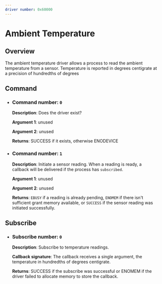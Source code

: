 ```yaml
---
driver number: 0x60000
---
```


# Ambient Temperature

## Overview

The ambient temperature driver allows a process to read the ambient temperature
from a sensor. Temperature is reported in degrees centigrate at a precision of
hundredths of degrees

## Command

  * ### Command number: `0`

    **Description**: Does the driver exist?

    **Argument 1**: unused

    **Argument 2**: unused

    **Returns**: SUCCESS if it exists, otherwise ENODEVICE

  * ### Command number: `1`

    **Description**: Initiate a sensor reading.  When a reading is ready, a
    callback will be delivered if the process has `subscribed`.

    **Argument 1**: unused

    **Argument 2**: unused

    **Returns**: `EBUSY` if a reading is already pending, `ENOMEM` if there
    isn't sufficient grant memory available, or `SUCCESS` if the sensor reading
    was initiated successfully.

## Subscribe

  * ### Subscribe number: `0`

    **Description**: Subscribe to temperature readings.

    **Callback signature**: The callback receives a single argument, the
    temperature in hundredths of degrees centigrate.

    **Returns**: SUCCESS if the subscribe was successful or ENOMEM if the
    driver failed to allocate memory to store the callback.

